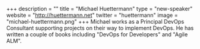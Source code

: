 +++
description = ""
title = "Michael Huettermann"
type = "new-speaker"
website = "http://huettermann.net"
twitter = "huettermann"
image = "michael-huettermann.png"
+++
Michael works as a Principal DevOps Consultant supporting projects on their way to implement DevOps. He has written a couple of books including "DevOps for Developers" and "Agile ALM".